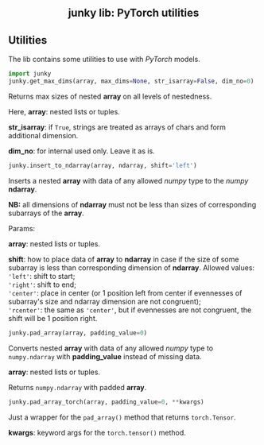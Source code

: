 <h2 align="center">junky lib: PyTorch utilities</h2>

## Utilities

The lib contains some utilities to use with *PyTorch* models.

```python
import junky
junky.get_max_dims(array, max_dims=None, str_isarray=False, dim_no=0)
```
Returns max sizes of nested **array** on all levels of nestedness.

Here, **array**: nested lists or tuples.

**str_isarray**: if `True`, strings are treated as arrays of chars and form
additional dimension.

**dim_no**: for internal used only. Leave it as is.

```python
junky.insert_to_ndarray(array, ndarray, shift='left')
```
Inserts a nested **array** with data of any allowed *numpy* type to the
*numpy* **ndarray**.

**NB:** all dimensions of **ndarray** must not be less than sizes of
corresponding subarrays of the **array**.

Params:

**array**: nested lists or tuples.

**shift**: how to place data of **array** to **ndarray** in case if the size
of some subarray is less than corresponding dimension of **ndarray**. Allowed
values:<br/>
`'left'`: shift to start;<br/>
`'right'`: shift to end;<br/>
`'center'`: place in center (or 1 position left from center if evennesses of
subarray's size and ndarray dimension are not congruent);<br/>
`'rcenter'`: the same as `'center'`, but if evennesses are not congruent, the
shift will be 1 position right.

```python
junky.pad_array(array, padding_value=0)
```
Converts nested **array** with data of any allowed *numpy* type to
`numpy.ndarray` with **padding_value** instead of missing data.

**array**: nested lists or tuples.

Returns `numpy.ndarray` with padded **array**.

```python
junky.pad_array_torch(array, padding_value=0, **kwargs)
```
Just a wrapper for the `pad_array()` method that returns `torch.Tensor`.

**kwargs**: keyword args for the `torch.tensor()` method.
